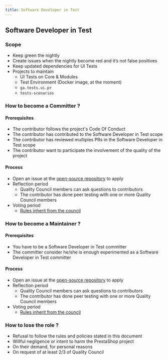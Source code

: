 ```yaml
---
title: Software Developer in Test
---
```


## Software Developer in Test

### Scope

- Keep green the nightly
- Create issues when the nightly become red and it’s not false positives
- Keep updated dependencies for UI Tests
- Projects to maintain
    - UI Tests on Core & Modules
    - Test Environment (Docker image, at the moment)
    - `ga.tests.ui.pr`
    - `tests-scenarios`

### How to become a Committer ?

#### Prerequisites

- The contributor follows the project's Code Of Conduct
- The contributor has contributed to the Software Developer in Test scope
- The contributor has reviewed multiples PRs in the Software Developer in Test scope
- The contributor want to participate the involvement of the quality of the project

#### Process

- Open an issue at the [open-source repository](https://github.com/PrestaShop/open-source/issues/new) to apply
- Reflection period
    - Quality Council members can ask questions to contributors
    - The contributor has done peer testing with one or more Quality Council members
- Voting period
    - [Rules inherit from the council](index#votes)

### How to become a Maintainer ?

#### Prerequisites

- You have to be a Software Developer in Test committer
- The committer consider he/she is enough experimented as a Software Developer in Test committer

#### Process

- Open an issue at the [open-source repository](https://github.com/PrestaShop/open-source/issues/new) to apply
- Reflection period
    - Quality Council members can ask questions to contributors
    - The contributor has done peer testing with one or more Quality Council members
- Voting period
    - [Rules inherit from the council](index#votes)

### How to lose the role ?

- Refusal to follow the rules and policies stated in this document
- Willful negligence or intent to harm the PrestaShop project
- On their demand, for personal reasons
- On request of at least 2/3 of Quality Council